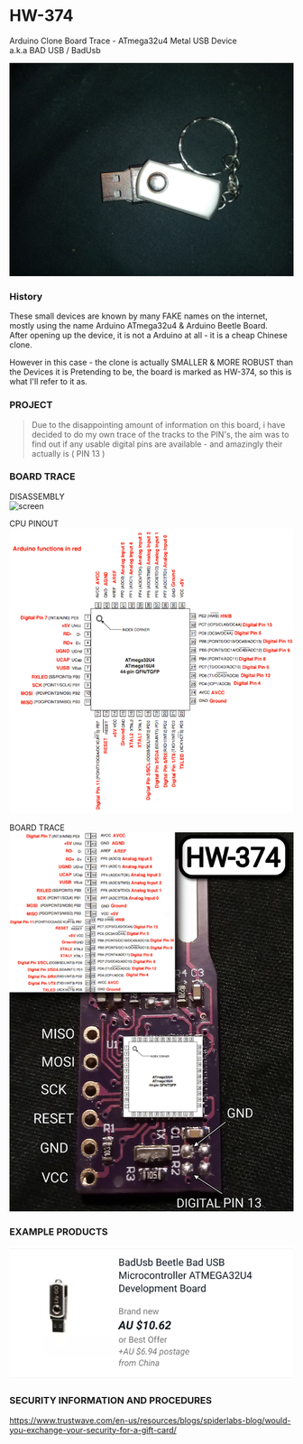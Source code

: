 # HW-374
Arduino Clone Board Trace - ATmega32u4 Metal USB Device       
a.k.a BAD USB / BadUsb

![screen](IMG_20210514_014419.jpg)   


     
### History
These small devices are known by many FAKE names on the internet, mostly using the name Arduino ATmega32u4 & Arduino Beetle Board.   
After opening up the device, it is not a Arduino at all - it is a cheap Chinese clone.   
 
However in this case - the clone is actually SMALLER & MORE ROBUST than the Devices it is Pretending to be, the board is  marked as HW-374, so this is what I'll refer to it as.  
 
       
### PROJECT
> Due to the disappointing amount of information on this board, i have decided to do my own trace of the tracks to the PIN's, the aim was to find out if any usable digital pins are available - and amazingly their actually is ( PIN 13 )
       

 
### BOARD TRACE
DISASSEMBLY     
![screen](IMG_20210514_015844.jpg)     

CPU PINOUT      
![screen](32U4PinMapping.png)     

BOARD TRACE       
![screen](IMG_20210514_013748.jpg)   

### EXAMPLE PRODUCTS
![screen](Screenshot_20210517-103635%7E2.png)   


### SECURITY INFORMATION AND PROCEDURES      
https://www.trustwave.com/en-us/resources/blogs/spiderlabs-blog/would-you-exchange-your-security-for-a-gift-card/     
  


